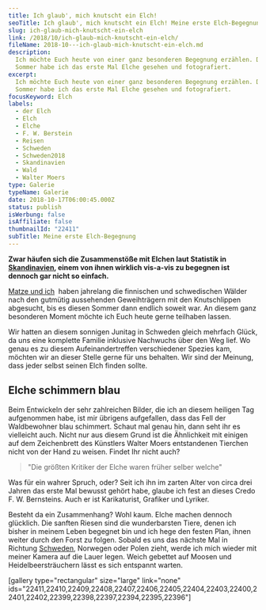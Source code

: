 ```yaml
---
title: Ich glaub', mich knutscht ein Elch!
seoTitle: Ich glaub', mich knutscht ein Elch! Meine erste Elch-Begegnung
slug: ich-glaub-mich-knutscht-ein-elch
link: /2018/10/ich-glaub-mich-knutscht-ein-elch/
fileName: 2018-10---ich-glaub-mich-knutscht-ein-elch.md
description:
  Ich möchte Euch heute von einer ganz besonderen Begegnung erzählen. Diesen
  Sommer habe ich das erste Mal Elche gesehen und fotografiert.
excerpt:
  Ich möchte Euch heute von einer ganz besonderen Begegnung erzählen. Diesen
  Sommer habe ich das erste Mal Elche gesehen und fotografiert.
focusKeyword: Elch
labels:
  - der Elch
  - Elch
  - Elche
  - F. W. Berstein
  - Reisen
  - Schweden
  - Schweden2018
  - Skandinavien
  - Wald
  - Walter Moers
type: Galerie
typeName: Galerie
date: 2018-10-17T06:00:45.000Z
status: publish
isWerbung: false
isAffiliate: false
thumbnailId: "22411"
subTitle: Meine erste Elch-Begegnung
---
```


<strong>Zwar häufen sich die Zusammenstöße mit Elchen laut Statistik in
[Skandinavien](/category/unterwegs/skandinavien/), einem von ihnen wirklich
vis-a-vis zu begegnen ist dennoch gar nicht so einfach.</strong>

[Matze und ich](/2018/10/kurzgeschichte-die-vierte-welle/)  haben jahrelang die
finnischen und schwedischen Wälder nach den gutmütig aussehenden Geweihträgern
mit den Knutschlippen abgesucht, bis es diesen Sommer dann endlich soweit war.
An diesem ganz besonderen Moment möchte ich Euch heute gerne teilhaben lassen.

Wir hatten an diesem sonnigen Junitag in Schweden gleich mehrfach Glück, da uns
eine komplette Familie inklusive Nachwuchs über den Weg lief. Wo genau es zu
diesem Aufeinandertreffen verschiedener Spezies kam, möchten wir an dieser
Stelle gerne für uns behalten. Wir sind der Meinung, dass jeder selbst seinen
Elch finden sollte.

## Elche schimmern blau

Beim Entwickeln der sehr zahlreichen Bilder, die ich an diesem heiligen Tag
aufgenommen habe, ist mir übrigens aufgefallen, dass das Fell der Waldbewohner
blau schimmert. Schaut mal genau hin, dann seht ihr es vielleicht auch. Nicht
nur aus diesem Grund ist die Ähnlichkeit mit einigen auf dem Zeichenbrett des
Künstlers Walter Moers entstandenen Tierchen nicht von der Hand zu weisen.
Findet Ihr nicht auch?

<blockquote>"Die größten Kritiker der Elche waren früher selber welche"</blockquote>

Was für ein wahrer Spruch, oder? Seit ich ihn im zarten Alter von circa drei
Jahren das erste Mal bewusst gehört habe, glaube ich fest an dieses Credo F. W.
Bernsteins. Auch er ist Karikaturist, Grafiker und Lyriker.

Besteht da ein Zusammenhang? Wohl kaum. Elche machen dennoch glücklich. Die
sanften Riesen sind die wunderbarsten Tiere, denen ich bisher in meinem Leben
begegnet bin und ich hege den festen Plan, ihnen weiter durch den Forst zu
folgen. Sobald es uns das nächste Mal in Richtung [Schweden](/tag/finnland/),
Norwegen oder Polen zieht, werde ich mich wieder mit meiner Kamera auf die Lauer
legen. Weich gebettet auf Moosen und Heidelbeersträuchern lässt es sich
entspannt warten.

[gallery type="rectangular" size="large" link="none"
ids="22411,22410,22409,22408,22407,22406,22405,22404,22403,22400,22401,22402,22399,22398,22397,22394,22395,22396"]
